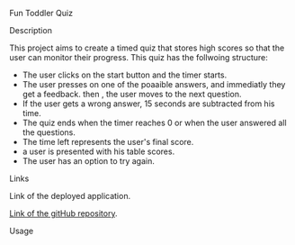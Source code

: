 Fun Toddler Quiz

Description

This project aims to create a timed quiz that stores high scores so that the user can monitor their progress. This quiz has the follwoing structure:

- The user clicks on the start button and the timer starts.
- The user presses on one of the poaaible answers, and immediatly they get a feedback. then , the user moves to the next question.
- If the user gets a wrong answer, 15 seconds are subtracted from his time.
- The quiz ends when the timer reaches 0 or when the user answered all the questions.
- The time left represents the user's final score.
- a user is presented with his table scores.
- The user has an option to try again.

Links

Link of the deployed application.

[Link of the gitHub repository](https://github.com/LizaS2022/Quiz1.git).

Usage
